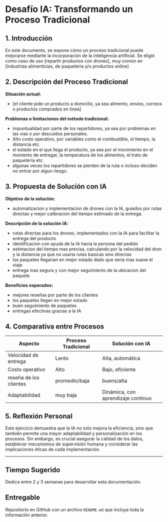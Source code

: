 # Desafío IA: Transformando un Proceso Tradicional

## 1. Introducción
En este documento, se expone cómo un proceso tradicional puede mejorarse mediante la incorporación de la inteligencia artificial. Se eligió como caso de uso [repartir productos con drones], muy común en [industrias alimenticias, de paqueteria y/o productos online]

## 2. Descripción del Proceso Tradicional
**Situación actual:**  
- [el cliente pide un producto a domicilio, ya sea alimento, envios, correos o productos comprados en linea]

**Problemas o limitaciones del método tradicional:**  
- impuntualidad por parte de los repartidores, ya sea por problemas en las vias o por descuidos personales.
- Alto costo operativo, por variables como el combustible, el tiempo, la distancia etc. 
- el estado en el que llega el producto, ya sea por el movimiento en el momento de entregar, la temperatura de los alimentos, el trato de paqueteria etc.
- algunas veces los repartidores se pierden de la ruta o incluso deciden no entrar por algun riesgo.

## 3. Propuesta de Solución con IA
**Objetivo de la solución:**  
- automatizacion y implementacion de drones con la IA, guiados por rutas directas y mejor calibracion del tiempo estimado de la entrega.

**Descripción de la solución IA:**  
-  rutas directas para los drones, implementados con la IA para facilitar la entrega del producto
-  identificacion con ayuda de la IA hacia la persona del pedido
-  estimacion del tiempo mas precisa, calculando por la velocidad del dron y la distancia ya que no usaria rutas basicas sino directas
-  los paquetes llegarian en mejor estado dado que seria mas suave el viaje
-  entrega mas segura y con mejor seguimiento de la ubicacion del paquete

**Beneficios esperados:**  
- mejores reseñas por parte de los clientes  
- los paquetes llegan en mejor estado  
- buen seguimiento de paquetes  
- entregas efectivas gracias a la IA

## 4. Comparativa entre Procesos

| Aspecto                    | Proceso Tradicional              | Solución con IA                         |
|----------------------------|----------------------------------|-----------------------------------------|
| Velocidad de entrega       | Lento                            | Alta, automática                        |
| Costo operativo            | Alto                             | Bajo, eficiente                         |
| reseña de los clientes     | promedio/baja                    | buens/alta                              |
| Adaptabilidad              | muy baja                         | Dinámica, con aprendizaje continuo      |

## 5. Reflexión Personal

Este ejercicio demuestra que la IA no solo mejora la eficiencia, sino que también permite una mayor adaptabilidad y personalización en los procesos. Sin embargo, es crucial asegurar la calidad de los datos, establecer mecanismos de supervisión humana y considerar las implicaciones éticas de cada implementación.

---

## Tiempo Sugerido

Dedica entre 2 y 3  semanas para desarrollar esta documentación.

## Entregable

Repositorio en GitHub con un archivo `README.md` que incluya toda la información anterior.